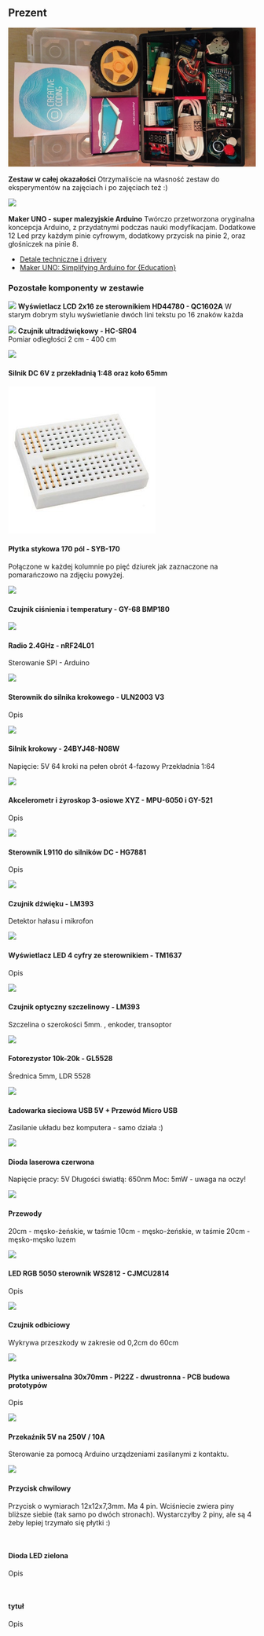 ## Prezent


![](zestaw.jpg)

**Zestaw w całej okazałości** 
Otrzymaliście na własność zestaw do eksperymentów na zajęciach i po zajęciach też :)

![](https://www.cytron.io/image/cache/cache/41001-42000/41243/additional/b5b3-b2-6-2-0-1-1-800x800.jpg)

**Maker UNO - super malezyjskie Arduino**
Twórczo przetworzona oryginalna koncepcja Arduino, z przydatnymi  podczas nauki modyfikacjam. Dodatkowe 12 Led przy każdym pinie cyfrowym, dodatkowy przycisk na pinie 2, oraz głośniczek na pinie 8.

- [Detale techniczne i drivery](https://www.cytron.io/c-arduino/c-arduino-main-board/p-maker-uno-simplifying-arduino-for-education) 
- [Maker UNO: Simplifying Arduino for {Education}](https://makeruno.com.my)


### Pozostałe komponenty w zestawie


 ![](https://abc-rc.pl/data/gfx/icons/small/1/8/6181.jpg)
**Wyświetlacz LCD 2x16 ze sterownikiem HD44780 - QC1602A**
W starym dobrym stylu wyświetlanie dwóch lini tekstu po 16 znaków każda


![](https://abc-rc.pl/data/gfx/icons/small/1/3/6231.jpg)
**Czujnik ultradźwiękowy - HC-SR04**  
Pomiar odległości 2 cm - 400 cm


![](https://abc-rc.pl/data/gfx/icons/small/2/9/6292.jpg)
#### Silnik DC 6V z przekładnią 1:48 oraz koło 65mm 


![](plytka-stykowa.jpg)
#### Płytka stykowa 170 pól - SYB-170 
Połączone w każdej kolumnie po pięć dziurek jak zaznaczone na pomarańczowo na zdjęciu powyżej.


![](https://abc-rc.pl/data/gfx/icons/small/8/9/6298.jpg)
#### Czujnik ciśnienia i temperatury - GY-68 BMP180


![](https://abc-rc.pl/data/gfx/icons/small/7/0/6407.jpg)
#### Radio 2.4GHz - nRF24L01 
Sterowanie SPI - Arduino


![](https://abc-rc.pl/data/gfx/icons/small/2/2/6522.jpg)
#### Sterownik do silnika krokowego - ULN2003 V3
Opis


![](https://abc-rc.pl/data/gfx/icons/small/1/7/12371.jpg)
#### Silnik krokowy - 24BYJ48-N08W
Napięcie: 5V
64 kroki na pełen obrót
4-fazowy
Przekładnia 1:64


![](https://abc-rc.pl/data/gfx/icons/small/2/7/6572.jpg)
#### Akcelerometr i żyroskop 3-osiowe XYZ - MPU-6050 i GY-521
Opis


![](https://abc-rc.pl/data/gfx/icons/small/9/0/6709.jpg)
#### Sterownik L9110 do silników DC - HG7881
Opis


![](https://abc-rc.pl/data/gfx/icons/small/0/1/6710.jpg)
#### Czujnik dźwięku - LM393
Detektor hałasu i mikrofon


![](https://abc-rc.pl/data/gfx/icons/small/7/1/6717.jpg)
#### Wyświetlacz LED 4 cyfry ze sterownikiem - TM1637
Opis


![](https://abc-rc.pl/data/gfx/icons/small/2/5/7652.jpg)
#### Czujnik optyczny szczelinowy - LM393
Szczelina o szerokości 5mm. , enkoder, transoptor


![](https://abc-rc.pl/data/gfx/icons/small/7/1/7917.jpg)
#### Fotorezystor 10k-20k - GL5528
Średnica 5mm, LDR 5528


![](https://abc-rc.pl/data/gfx/icons/small/7/3/8237.jpg)
#### Ładowarka sieciowa USB 5V + Przewód Micro USB 
Zasilanie układu bez komputera - samo działa :)


![](https://abc-rc.pl/data/gfx/icons/small/7/9/8497.jpg)
#### Dioda laserowa czerwona
Napięcie pracy: 5V 
Długości światłą: 650nm 
Moc: 5mW - uwaga na oczy!


![](https://abc-rc.pl/data/gfx/icons/small/1/6/8761.jpg)
#### Przewody 
20cm - męsko-żeńskie, w taśmie
10cm - męsko-żeńskie, w taśmie
20cm - męsko-męsko luzem


![](https://abc-rc.pl/data/gfx/icons/small/7/7/9177.jpg)
#### LED RGB 5050 sterownik WS2812 - CJMCU2814
Opis


![](https://abc-rc.pl/data/gfx/icons/small/6/0/10006.jpg)
#### Czujnik odbiciowy
Wykrywa przeszkody w zakresie od 0,2cm do 60cm


![](https://abc-rc.pl/data/gfx/icons/small/8/2/10128.jpg)
#### Płytka uniwersalna 30x70mm - PI22Z - dwustronna - PCB budowa prototypów
Opis


![](https://abc-rc.pl/data/gfx/icons/small/7/0/12107.jpg)
#### Przekaźnik 5V na 250V / 10A
Sterowanie za pomocą Arduino urządzeniami zasilanymi z kontaktu.




![](https://static2.abc-rc.pl/pol_ps_Zestaw-przyciskow-do-Arduino-25-szt-switch-12x12x7-3mm-12441_1.jpg)
#### Przycisk chwilowy
Przycisk o wymiarach 12x12x7,3mm.  Ma 4 pin. Wciśniecie zwiera piny bliższe siebie (tak samo po dwóch stronach). Wystarczyłby 2 piny, ale są 4 żeby lepiej trzymało się płytki :)


![]()
#### Dioda LED zielona 
Opis


![]()
#### tytuł
Opis
